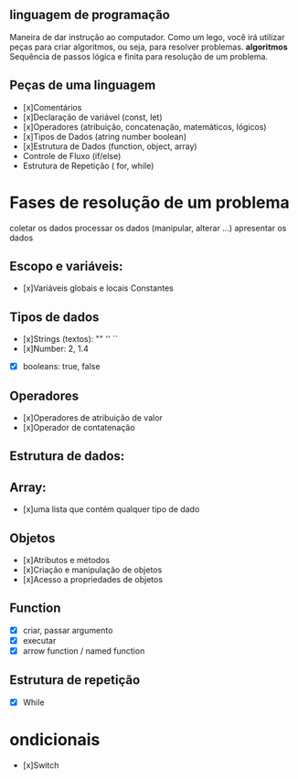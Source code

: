 ## linguagem de programação

Maneira de dar instrução ao computador.
Como um lego, você irá utilizar peças para criar algoritmos, ou seja, para resolver problemas.
**algoritmos**
Sequência de passos lógica e finita para resolução de um problema.

## Peças de uma linguagem 

- [x]Comentários
- [x]Declaração de variável  (const, let)
- [x]Operadores (atribuição, concatenação, matemáticos, lógicos)
- [x]Tipos de Dados (atring number boolean)
- [x]Estrutura de Dados (function, object, array)
- Controle de Fluxo (if/else)
- Estrutura de Repetição ( for, while)

# Fases de resolução de um problema

coletar os dados
processar os dados (manipular, alterar ...)
apresentar os dados

## Escopo e variáveis:
- [x]Variáveis globais e locais
Constantes

## Tipos de dados

- [x]Strings (textos): "" '' ``
- [x]Number: 2, 1.4
- [x] booleans: true, false

## Operadores

- [x]Operadores de atribuição de valor
- [x]Operador de contatenação

## Estrutura de dados:

## Array:
- [x]uma lista que contém qualquer tipo de dado

## Objetos
- [x]Atributos e métodos
- [x]Criação e manipulação de objetos
- [x]Acesso a propriedades de objetos

## Function
- [x] criar, passar argumento
- [x] executar
- [x] arrow function / named function

## Estrutura de repetição

- [x] While

# ondicionais 
- [x]Switch